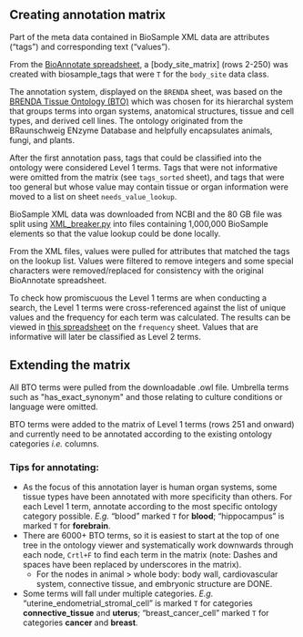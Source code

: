 ## Creating annotation matrix

Part of the meta data contained in BioSample XML data are attributes (“tags”) and corresponding text (“values”).

From the [BioAnnotate spreadsheet](https://docs.google.com/spreadsheets/d/1J-kYYDBv3K5HFYMiHhSseEcpW8TQ3ilbSxfynXNtzKo/), a [body_site_matrix] (rows 2-250) was created with biosample_tags that were `T` for the `body_site` data class.

The annotation system, displayed on the `BRENDA` sheet, was based on the [BRENDA Tissue Ontology (BTO)](https://www.ebi.ac.uk/ols/ontologies/bto) which was chosen for its hierarchal system that groups terms into organ systems, anatomical structures, tissue and cell types, and derived cell lines. The ontology originated from the BRaunschweig ENzyme Database and helpfully encapsulates animals, fungi, and plants.

After the first annotation pass, tags that could be classified into the ontology were considered Level 1 terms. Tags that were not informative were omitted from the matrix (see `tags_sorted` sheet), and tags that were too general but whose value may contain tissue or organ information were moved to a list on sheet `needs_value_lookup`.

BioSample XML data was downloaded from NCBI and the 80 GB file was split using [XML_breaker.py](https://gist.github.com/nicwolff/b4da6ec84ba9c23c8e59) into files containing 1,000,000 BioSample elements so that the value lookup could be done locally.

From the XML files, values were pulled for attributes that matched the tags on the lookup list. Values were filtered to remove integers and some special characters were removed/replaced for consistency with the original BioAnnotate spreadsheet.

To check how promiscuous the Level 1 terms are when conducting a search, the Level 1 terms were cross-referenced against the list of unique values and the frequency for each term was calculated. The results can be viewed in [this spreadsheet](https://docs.google.com/spreadsheets/d/1pyRJH8HhSYFXZt4E7T20Fr3044lInH87/edit?usp=sharing&ouid=111190611970066466857&rtpof=true&sd=true) on the `frequency` sheet. Values that are informative will later be classified as Level 2 terms.

## Extending the matrix

All BTO terms were pulled from the downloadable .owl file. Umbrella terms such as "has_exact_synonym" and those relating to culture conditions or language were omitted.

BTO terms were added to the matrix of Level 1 terms (rows 251 and onward) and currently need to be annotated according to the existing ontology categories *i.e.* columns.

### Tips for annotating:

- As the focus of this annotation layer is human organ systems, some tissue types have been annotated with more specificity than others. For each Level 1 term, annotate according to the most specific ontology category possible. *E.g.* “blood” marked `T` for **blood**; “hippocampus” is marked `T` for **forebrain**.
- There are 6000+ BTO terms, so it is easiest to start at the top of one tree in the ontology viewer and systematically work downwards through each node, `Crtl+F` to find each term in the matrix (note: Dashes and spaces have been replaced by underscores in the matrix).
  - For the nodes in animal > whole body: body wall, cardiovascular system, connective tissue, and embryonic structure are DONE.
- Some terms will fall under multiple categories. *E.g.* “uterine_endometrial_stromal_cell” is marked `T` for categories **connective_tissue** and **uterus**; “breast_cancer_cell” marked `T` for categories **cancer** and **breast**.

